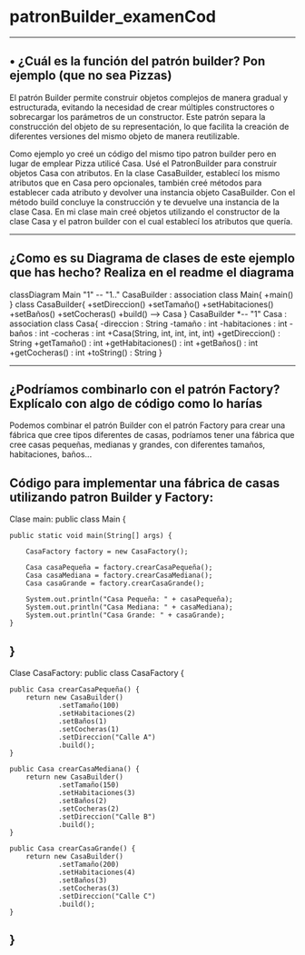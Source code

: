 # patronBuilder_examenCod

-----------------------------------------------------------------------------------------------------------------------------------------------------------------------
• ¿Cuál es la función del patrón builder? Pon ejemplo (que no sea Pizzas)
-----------------------------------------------------------------------------------------------------------------------------------------------------------------------
El patrón Builder permite construir objetos complejos de manera gradual y estructurada, evitando la necesidad de crear múltiples constructores o sobrecargar los parámetros de un constructor. Este patrón separa la construcción del objeto de su representación, lo que facilita la creación de diferentes versiones del mismo objeto de manera reutilizable.

Como ejemplo yo creé un código del mismo tipo patron builder pero en lugar de emplear Pizza utilicé Casa. Usé el PatronBuilder para construir objetos Casa con atributos. En la clase CasaBuilder, establecí los mismo atributos que en Casa pero opcionales, también creé métodos para establecer cada atributo y devolver una instancia objeto CasaBuilder. Con el método build concluye la construcción y te devuelve una instancia de la clase Casa. En mi clase main creé objetos utilizando el constructor de la clase Casa y el patron builder con el cual establecí los atributos que quería.

-----------------------------------------------------------------------------------------------------------------------------------------------------------------------
¿Como es su Diagrama de clases de este ejemplo que has hecho? Realiza en el readme el diagrama
-----------------------------------------------------------------------------------------------------------------------------------------------------------------------
classDiagram
      Main "1" -- "1.." CasaBuilder : association
      class Main{
          +main()
      }
      class CasaBuilder{
          +setDireccion()
          +setTamaño()
          +setHabitaciones()
          +setBaños()
          +setCocheras()
          +build() --> Casa
      }
      CasaBuilder *-- "1" Casa : association
      class Casa{
        -direccion : String
        -tamaño : int
        -habitaciones : int
        -baños : int
        -cocheras : int
        +Casa(String, int, int, int, int)
        +getDireccion() : String
        +getTamaño() : int
        +getHabitaciones() : int
        +getBaños() : int
        +getCocheras() : int
        +toString() : String
      }
      
-----------------------------------------------------------------------------------------------------------------------------------------------------------------------
¿Podríamos combinarlo con el patrón Factory? Explícalo con algo de código como lo harías
-----------------------------------------------------------------------------------------------------------------------------------------------------------------------

Podemos combinar el patrón Builder con el patrón Factory para crear una fábrica que cree tipos diferentes de casas, podríamos tener una fábrica que cree casas pequeñas, medianas y grandes, con diferentes tamaños, habitaciones, baños...

Código para implementar una fábrica de casas utilizando patron Builder y Factory:
-----------------------------------------------------------------------------------------------------------------------------------------------------------------------
Clase main:
public class Main {
    
    public static void main(String[] args) {
        
        CasaFactory factory = new CasaFactory();
        
        Casa casaPequeña = factory.crearCasaPequeña();
        Casa casaMediana = factory.crearCasaMediana();
        Casa casaGrande = factory.crearCasaGrande();
        
        System.out.println("Casa Pequeña: " + casaPequeña);
        System.out.println("Casa Mediana: " + casaMediana);
        System.out.println("Casa Grande: " + casaGrande);
    }
}
-----------------------------------------------------------------------------------------------------------------------------------------------------------------------
Clase CasaFactory:
public class CasaFactory {
    
    public Casa crearCasaPequeña() {
        return new CasaBuilder()
                .setTamaño(100)
                .setHabitaciones(2)
                .setBaños(1)
                .setCocheras(1)
                .setDireccion("Calle A")
                .build();
    }
    
    public Casa crearCasaMediana() {
        return new CasaBuilder()
                .setTamaño(150)
                .setHabitaciones(3)
                .setBaños(2)
                .setCocheras(2)
                .setDireccion("Calle B")
                .build();
    }
    
    public Casa crearCasaGrande() {
        return new CasaBuilder()
                .setTamaño(200)
                .setHabitaciones(4)
                .setBaños(3)
                .setCocheras(3)
                .setDireccion("Calle C")
                .build();
    }
}
-----------------------------------------------------------------------------------------------------------------------------------------------------------------------
